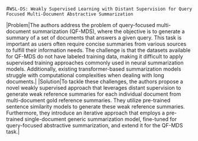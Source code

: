 #`WSL-DS: Weakly Supervised Learning with Distant Supervision for Query Focused Multi-Document Abstractive Summarization`

|Problem|The authors address the problem of query-focused multi-document summarization (QF-MDS), where the objective is to generate a summary of a set of documents that answers a given query. This task is important as users often require concise summaries from various sources to fulfill their information needs. The challenge is that the datasets available for QF-MDS do not have labeled training data, making it difficult to apply supervised training approaches commonly used in neural summarization models. Additionally, existing transformer-based summarization models struggle with computational complexities when dealing with long documents.|
|Solution|To tackle these challenges, the authors propose a novel weakly supervised approach that leverages distant supervision to generate weak reference summaries for each individual document from multi-document gold reference summaries. They utilize pre-trained sentence similarity models to generate these weak reference summaries. Furthermore, they introduce an iterative approach that employs a pre-trained single-document generic summarization model, fine-tuned for query-focused abstractive summarization, and extend it for the QF-MDS task.|
